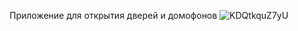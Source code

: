 Приложение для открытия дверей и домофонов
![KDQtkquZ7yU](https://user-images.githubusercontent.com/75783159/189631467-9f9e8a19-fd64-4638-9747-b83caf64d6ad.jpg)
